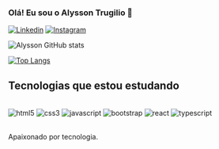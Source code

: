 
### Olá! Eu sou o Alysson Trugilio 👋

[![Linkedin](https://img.shields.io/badge/LinkedIn-0077B5?style=for-the-badge&logo=linkedin&logoColor=white)](https://www.linkedin.com/in/alysson-silva-trugilio-34020518b/)
[![Instagram](https://img.shields.io/badge/Instagram-E4405F?style=for-the-badge&logo=instagram&logoColor=white)](https://www.instagram.com/alyssontrugilio/)

![Alysson GitHub stats](https://github-readme-stats.vercel.app/api?username=AlyssonTrugilio&show_icons=true&theme=merko)

[![Top Langs](https://github-readme-stats.vercel.app/api/top-langs/?username=AlyssonTrugilio)](https://github.com/anuraghazra/github-readme-stats)

## Tecnologias que estou estudando
<div style="display: inline_block"><br/>
  <img aling="center" alt="html5" src="https://img.shields.io/badge/HTML5-E34F26?style=for-the-badge&logo=html5&logoColor=white"/>
  <img aling="center" alt="css3" src="https://img.shields.io/badge/CSS3-1572B6?style=for-the-badge&logo=css3&logoColor=white"/>
  <img aling="center" alt="javascript" src="https://img.shields.io/badge/JavaScript-F7DF1E?style=for-the-badge&logo=javascript&logoColor=black"/>
  <img aling="center" alt="bootstrap" src="https://img.shields.io/badge/Bootstrap-563D7C?style=for-the-badge&logo=bootstrap&logoColor=white"/>
  <img aling="center" alt="react" src="https://img.shields.io/badge/React-20232A?style=for-the-badge&logo=react&logoColor=61DAFB"/>
  <img aling="center" alt="typescript" src="https://img.shields.io/badge/TypeScript-007ACC?style=for-the-badge&logo=typescript&logoColor=white"/>
</div><br/>

Apaixonado por tecnologia.
